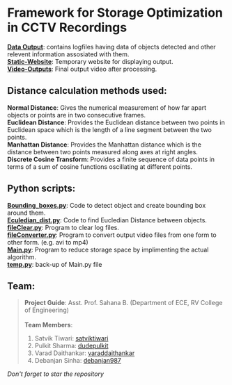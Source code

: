 # Framework for Storage Optimization in CCTV Recordings

**<a href = "https://github.com/satviktiwari/Minor-Project/tree/main/Data-Output">Data Output</a>**: contains logfiles having data of objects detected and other relevent information assosiated with them.<br>
**<a href = "https://github.com/satviktiwari/Minor-Project/tree/main/Static-Website">Static-Website</a>**: Temporary website for displaying output.<br>
**<a href = "https://github.com/satviktiwari/Minor-Project/tree/main/Video-Outputs">Video-Outputs</a>**: Final output video after processing.<br>

## Distance calculation methods used:<br>
**Normal Distance**: Gives the numerical measurement of how far apart objects or points are in two consecutive frames.<br>
**Euclidean Distance**: Provides the Euclidean distance between two points in Euclidean space which is the length of a line segment between the two points.<br>
**Manhattan Distance**: Provides the Manhattan distance which is the distance between two points measured along axes at right angles.<br>
**Discrete Cosine Transform**: Provides a finite sequence of data points in terms of a sum of cosine functions oscillating at different points.<br>


## Python scripts:<br>
**<a href = "https://github.com/satviktiwari/Minor-Project/blob/main/Bounding_boxes.py">Bounding_boxes.py</a>**: Code to detect object and create bounding box around them.<br>
**<a href = "https://github.com/satviktiwari/Minor-Project/blob/main/Euclidean_dist.py">Eculedian_dist.py</a>**: Code to find Eucledian Distance between objects.<br>
**<a href = "https://github.com/satviktiwari/Minor-Project/blob/main/fileClear.py">fileClear.py</a>**: Program to clear log files.<br>
**<a href = "https://github.com/satviktiwari/Minor-Project/blob/main/fileConverter.py">fileConverter.py</a>**: Program to convert output video files from one form to other form. (e.g. avi to mp4)<br>
**<a href = "https://github.com/satviktiwari/Minor-Project/blob/main/Main.py">Main.py</a>**: Program to reduce storage space by implimenting the actual algorithm.<br>
**<a href = "https://github.com/satviktiwari/Minor-Project/blob/main/temp.py">temp.py</a>**: back-up of Main.py file<br>

## Team:
> **Project Guide**: Asst. Prof. Sahana B. (Department of ECE, RV College of Engineering)<br><br>
> **Team Members**:
> 1. Satvik Tiwari: [satviktiwari](https://github.com/satviktiwari) <br>
> 2. Pulkit Sharma: [dudepulkit](https://github.com/dudepulkit) <br>
> 3. Varad Daithankar: [varaddaithankar](https://github.com/varaddaithankar) <br>
> 4. Debanjan Sinha: [debanjan987](https://github.com/debanjan987) <br>

_Don't forget to star the repository_
